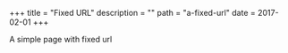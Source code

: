 +++
title = "Fixed URL"
description = ""
path = "a-fixed-url"
date = 2017-02-01
+++

A simple page with fixed url
